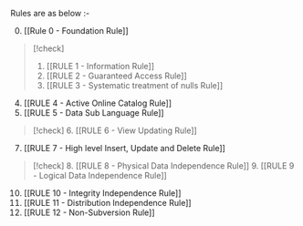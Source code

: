 Rules are as below :-

0. [[Rule 0 - Foundation Rule]]
 >[!check] 
> 1. [[RULE 1 - Information Rule]]
> 2. [[RULE 2 - Guaranteed Access Rule]] 
>3. [[RULE 3 - Systematic treatment of nulls Rule]]
4. [[RULE 4 - Active Online Catalog Rule]]
5. [[RULE 5 - Data Sub Language Rule]]
>[!check] 
>6. [[RULE 6 - View Updating Rule]]
7. [[RULE 7 - High level Insert, Update and Delete Rule]]
>[!check] 
>8. [[RULE 8 - Physical Data Independence Rule]]
>9. [[RULE 9 - Logical Data Independence Rule]]
10. [[RULE 10 - Integrity Independence Rule]]
11. [[RULE 11 - Distribution Independence Rule]]
12. [[RULE 12 - Non-Subversion Rule]]